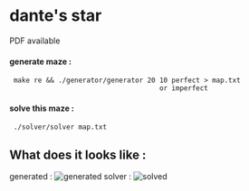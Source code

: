 # dante's star
PDF available
#### generate maze :
     make re && ./generator/generator 20 10 perfect > map.txt
                                         or imperfect
#### solve this maze :
     ./solver/solver map.txt
## What does it looks like :
generated : ![generated](https://user-images.githubusercontent.com/65111947/82348097-b7a1e100-99f8-11ea-80d2-407ac2488fa3.PNG)
solver : ![solved](https://user-images.githubusercontent.com/65111947/82348156-c6889380-99f8-11ea-9114-e947216098fe.PNG)
